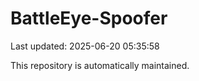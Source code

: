 # BattleEye-Spoofer

Last updated: 2025-06-20 05:35:58

This repository is automatically maintained.
